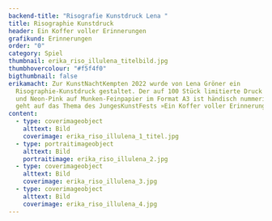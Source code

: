```yaml
---
backend-title: "Risografie Kunstdruck Lena "
title: Risographie Kunstdruck
header: Ein Koffer voller Erinnerungen
grafikund: Erinnerungen
order: "0"
category: Spiel
thumbnail: erika_riso_illulena_titelbild.jpg
thumbhovercolour: "#f5f4f0"
bigthumbnail: false
erikamacht: Zur KunstNachtKempten 2022 wurde von Lena Gröner ein
  Risographie-Kunstdruck gestaltet. Der auf 100 Stück limitierte Druck in Orange
  und Neon-Pink auf Munken-Feinpapier im Format A3 ist händisch nummeriert und
  geht auf das Thema des JungesKunstFests »Ein Koffer voller Erinnerungen« ein.
content:
  - type: coverimageobject
    alttext: Bild
    coverimage: erika_riso_illulena_1_titel.jpg
  - type: portraitimageobject
    alttext: Bild
    portraitimage: erika_riso_illulena_2.jpg
  - type: coverimageobject
    alttext: Bild
    coverimage: erika_riso_illulena_3.jpg
  - type: coverimageobject
    alttext: Bild
    coverimage: erika_riso_illulena_4.jpg
---
```

